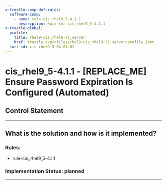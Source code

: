 ```yaml
---
x-trestle-comp-def-rules:
  software-comp:
    - name: rule-cis_rhel9_5-4.1.1
      description: Rule for cis_rhel9_5-4.1.1
x-trestle-global:
  profile:
    title: rhel9-cis_rhel9-l1_server
    href: trestle://profiles/rhel9-cis_rhel9-l1_server/profile.json
  sort-id: cis_rhel9_5-04.01.01
---
```


# cis_rhel9_5-4.1.1 - \[REPLACE_ME\] Ensure Password Expiration Is Configured (Automated)

## Control Statement

______________________________________________________________________

## What is the solution and how is it implemented?

<!-- For implementation status enter one of: implemented, partial, planned, alternative, not-applicable -->

<!-- Note that the list of rules under ### Rules: is read-only and changes will not be captured after assembly to JSON -->

<!-- Add control implementation description here for control: cis_rhel9_5-4.1.1 -->

### Rules:

  - rule-cis_rhel9_5-4.1.1

### Implementation Status: planned

______________________________________________________________________
